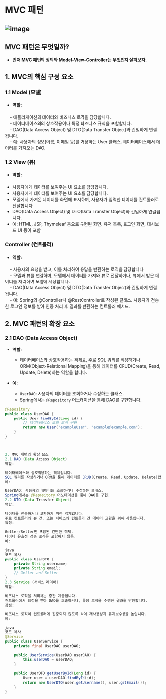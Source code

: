 # MVC 패턴 
![image](https://github.com/user-attachments/assets/f5889b1a-7e33-4ab7-8b14-0f7d5d72d2c0)
---

## MVC 패턴은 무엇일까?
 - **먼저 MVC 패턴의 정의와 Model-View-Controller는 무엇인지 살펴보자.**

## 1. MVC의 핵심 구성 요소

### 1.1 Model (모델)
- #### 역할:
&nbsp;&nbsp;&nbsp; - 애플리케이션의 데이터와 비즈니스 로직을 담당합니다. <br>
&nbsp;&nbsp;&nbsp; - 데이터베이스와의 상호작용이나 특정 비즈니스 규칙을 포함합니다.<br>
&nbsp;&nbsp;&nbsp; - DAO(Data Access Object) 및 DTO(Data Transfer Object)와 긴밀하게 연결됩니다.<br>
&nbsp;&nbsp;&nbsp; - 예: 사용자의 정보(이름, 이메일 등)를 저장하는 User 클래스. 데이터베이스에서 데이터를 가져오는 DAO.<br>

### 1.2 View (뷰)
- #### 역할:
 -  사용자에게 데이터를 보여주는 UI 요소를 담당합니다. 
 - 사용자에게 데이터를 보여주는 UI 요소를 담당합니다. <br>
 - 모델에서 가져온 데이터를 화면에 표시하며, 사용자가 입력한 데이터를 컨트롤러로 전달합니다<br>
 - DAO(Data Access Object) 및 DTO(Data Transfer Object)와 긴밀하게 연결됩니다.<br>
 - 예: HTML, JSP, Thymeleaf 등으로 구현된 화면. 유저 목록, 로그인 화면, 대시보드 UI 등이 포함.<br>

### Controller (컨트롤러)
- #### 역할:
&nbsp;&nbsp;&nbsp; - 사용자의 요청을 받고, 이를 처리하여 응답을 반환하는 로직을 담당합니다 <br>
&nbsp;&nbsp;&nbsp; - 모델과 뷰를 연결하며, 모델에서 데이터를 가져와 뷰로 전달하거나, 뷰에서 받은 데이터를 처리하여 모델에 저장합니다.<br>
&nbsp;&nbsp;&nbsp; - DAO(Data Access Object) 및 DTO(Data Transfer Object)와 긴밀하게 연결됩니다.<br>
&nbsp;&nbsp;&nbsp; - 예: Spring의 @Controller나 @RestController로 작성된 클래스. 사용자가 전송한 로그인 정보를 받아 인증 처리 후 결과를 반환하는 컨트롤러 메서드.<br>

## 2. MVC 패턴의 확장 요소

### 2.1 DAO (Data Access Object)

- **역할**:  
  - 데이터베이스와 상호작용하는 객체로, 주로 SQL 쿼리를 작성하거나 ORM(Object-Relational Mapping)을 통해 데이터를 CRUD(Create, Read, Update, Delete)하는 역할을 합니다.

- **예**:  
  - `UserDAO`: 사용자의 데이터를 조회하거나 수정하는 클래스.
  - Spring에서는 `@Repository` 어노테이션을 통해 DAO를 구현합니다.

```java
@Repository
public class UserDAO {
    public User findById(Long id) {
        // 데이터베이스 조회 로직 구현
        return new User("exampleUser", "example@example.com");
    }
}



2. MVC 패턴의 확장 요소
2.1 DAO (Data Access Object)
역할:

데이터베이스와 상호작용하는 객체입니다.
SQL 쿼리를 작성하거나 ORM을 통해 데이터를 CRUD(Create, Read, Update, Delete)합니다.
예:

UserDAO: 사용자의 데이터를 조회하거나 수정하는 클래스.
Spring에서는 @Repository 어노테이션을 통해 DAO를 구현.
2.2 DTO (Data Transfer Object)
역할:

데이터를 전송하거나 교환하기 위한 객체입니다.
주로 컨트롤러와 뷰 간, 또는 서비스와 컨트롤러 간 데이터 교환을 위해 사용됩니다.
특징:

Getter/Setter만 포함된 간단한 객체.
데이터 유효성 검증 로직은 포함하지 않음.
예:

java
코드 복사
public class UserDTO {
    private String username;
    private String email;
    // Getter and Setter
}
2.3 Service (서비스 레이어)
역할:

비즈니스 로직을 처리하는 중간 계층입니다.
컨트롤러에서 요청을 받아 DAO를 호출하거나, 특정 로직을 수행한 결과를 반환합니다.
장점:

비즈니스 로직이 컨트롤러에 집중되지 않도록 하여 재사용성과 유지보수성을 높입니다.
예:

java
코드 복사
@Service
public class UserService {
    private final UserDAO userDAO;

    public UserService(UserDAO userDAO) {
        this.userDAO = userDAO;
    }

    public UserDTO getUserById(Long id) {
        User user = userDAO.findById(id);
        return new UserDTO(user.getUsername(), user.getEmail());
    }
}
